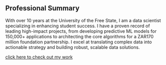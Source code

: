 ## Professional Summary
With over 10 years at the University of the Free State, I am a data scientist specializing in enhancing student success. I have a proven record of leading high-impact projects, from developing predictive ML models for 150,000+ applications to architecting the core algorithms for a ZAR170 million foundation partnership. I excel at translating complex data into actionable strategy and building robust, scalable data solutions.


[click here to check out my work](https://rohanposthumus.github.io/rohanposthumus/)
